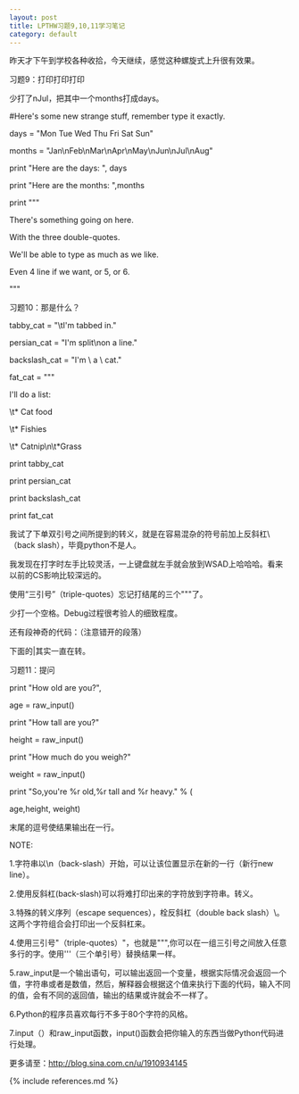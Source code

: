 ```yaml
---
layout: post
title: LPTHW习题9,10,11学习笔记
category: default
---
```


昨天才下午到学校各种收拾，今天继续，感觉这种螺旋式上升很有效果。

习题9：打印打印打印

少打了nJul，把其中一个months打成days。

#Here's some new strange stuff, remember type it exactly.

days = "Mon Tue Wed Thu Fri Sat Sun"

months = "Jan\nFeb\nMar\nApr\nMay\nJun\nJul\nAug"

print "Here are the days: ", days

print "Here are the months: ",months

print """

There's something going on here.

With the three double-quotes.

We'll be able to type as much as we like.

Even 4 line if we want, or 5, or 6.

"""


习题10：那是什么？

tabby_cat = "\tI'm tabbed in."

persian_cat = "I'm split\non a line."

backslash_cat = "I'm \\ a \\ cat."



fat_cat = """

I'll do a list:

\t* Cat food

\t* Fishies

\t* Catnip\n\t*Grass

print tabby_cat

print persian_cat

print backslash_cat

print fat_cat

我试了下单双引号之间所提到的转义，就是在容易混杂的符号前加上反斜杠\（back slash），毕竟python不是人。

我发现在打字时左手比较灵活，一上键盘就左手就会放到WSAD上哈哈哈。看来以前的CS影响比较深远的。

使用“三引号”（triple-quotes）忘记打结尾的三个"""了。

少打一个空格。Debug过程很考验人的细致程度。

还有段神奇的代码：（注意错开的段落）

下面的|其实一直在转。

习题11：提问

print "How old are you?",

age = raw_input()

print "How tall are you?"

height = raw_input()

print "How much do you weigh?"

weight = raw_input()

print "So,you're %r old,%r tall and %r heavy." % (

   age,height, weight)

末尾的逗号使结果输出在一行。


NOTE:

1.字符串以\n（back-slash）开始，可以让该位置显示在新的一行（新行new line）。

2.使用反斜杠\(back-slash)可以将难打印出来的字符放到字符串。转义。

3.特殊的转义序列（escape sequences），栓反斜杠（double back slash）\\。这两个字符组合会打印出一个反斜杠来。

4.使用三引号"（triple-quotes）"，也就是""",你可以在一组三引号之间放入任意多行的字。使用'''（三个单引号）替换结果一样。

5.raw_input是一个输出语句，可以输出返回一个变量，根据实际情况会返回一个值，字符串或者是数值，然后，解释器会根据这个值来执行下面的代码，输入不同的值，会有不同的返回值，输出的结果或许就会不一样了。

6.Python的程序员喜欢每行不多于80个字符的风格。

7.input（）和raw_input函数，input()函数会把你输入的东西当做Python代码进行处理。

更多请至：http://blog.sina.com.cn/u/1910934145

{% include references.md %}
